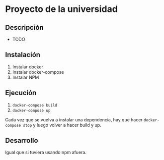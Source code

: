 # Proyecto de la universidad

## Descripción
- TODO

## Instalación
1. Instalar docker
2. Instalar docker-compose
3. Instalar NPM

## Ejecución
1. `docker-compose build`
2. `docker-compose up`

Cada vez que se vuelva a instalar una dependencia, hay que hacer `docker-compose stop` y luego volver a hacer build y up.

## Desarrollo
Igual que si tuviera usando npm afuera.
